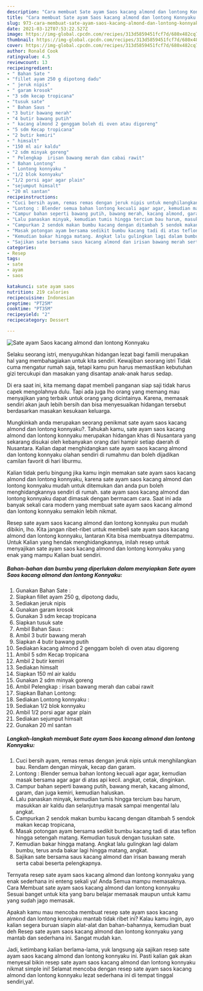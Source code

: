 ```yaml
---
description: "Cara membuat Sate ayam Saos kacang almond dan lontong Konnyaku yang enak Untuk Jualan"
title: "Cara membuat Sate ayam Saos kacang almond dan lontong Konnyaku yang enak Untuk Jualan"
slug: 973-cara-membuat-sate-ayam-saos-kacang-almond-dan-lontong-konnyaku-yang-enak-untuk-jualan
date: 2021-03-12T07:53:22.527Z
image: https://img-global.cpcdn.com/recipes/313d5859451fcf7d/680x482cq70/sate-ayam-saos-kacang-almond-dan-lontong-konnyaku-foto-resep-utama.jpg
thumbnail: https://img-global.cpcdn.com/recipes/313d5859451fcf7d/680x482cq70/sate-ayam-saos-kacang-almond-dan-lontong-konnyaku-foto-resep-utama.jpg
cover: https://img-global.cpcdn.com/recipes/313d5859451fcf7d/680x482cq70/sate-ayam-saos-kacang-almond-dan-lontong-konnyaku-foto-resep-utama.jpg
author: Ronald Cook
ratingvalue: 4.5
reviewcount: 13
recipeingredient:
- " Bahan Sate "
- "fillet ayam 250 g dipotong dadu"
- " jeruk nipis"
- " garam krosok"
- "3 sdm kecap tropicana"
- "tusuk sate"
- " Bahan Saus "
- "3 butir bawang merah"
- "4 butir bawang putih"
- " kacang almond 2 genggam boleh di oven atau digoreng"
- "5 sdm Kecap tropicana"
- "2 butir kemiri"
- " himsalt"
- "150 ml air kaldu"
- "2 sdm minyak goreng"
- " Pelengkap  irisan bawang merah dan cabai rawit"
- " Bahan Lontong"
- " Lontong konnyaku "
- "1/2 blok konnyaku"
- "1/2 porsi agar agar plain"
- "sejumput himsalt"
- "20 ml santan"
recipeinstructions:
- "Cuci bersih ayam, remas remas dengan jeruk nipis untuk menghilangkan bau. Rendam dengan minyak, kecap dan garam."
- "Lontong : Blender semua bahan lontong kecuali agar agar, kemudian masak bersama agar agar di atas api kecil. angkat, cetak, dinginkan."
- "Campur bahan seperti bawang putih, bawang merah, kacang almond, garam, dan juga kemiri, kemudian haluskan."
- "Lalu panaskan minyak, kemudian tumis hingga tercium bau harum, masukkan air kaldu dan selanjutnya masak sampai mengental lalu angkat."
- "Campurkan 2 sendok makan bumbu kacang dengan ditambah 5 sendok makan kecap tropicana,"
- "Masak potongan ayam bersama sedikit bumbu kacang tadi di atas teflon hingga setengah matang. Kemudian tusuk dengan tusukan sate."
- "Kemudian bakar hingga matang. Angkat lalu gulingkan lagi dalam bumbu, terus anda bakar lagi hingga matang, angkat."
- "Sajikan sate bersama saus kacang almond dan irisan bawang merah serta cabai beserta pelengkapnya."
categories:
- Resep
tags:
- sate
- ayam
- saos

katakunci: sate ayam saos 
nutrition: 219 calories
recipecuisine: Indonesian
preptime: "PT25M"
cooktime: "PT35M"
recipeyield: "2"
recipecategory: Dessert

---
```



![Sate ayam Saos kacang almond dan lontong Konnyaku](https://img-global.cpcdn.com/recipes/313d5859451fcf7d/680x482cq70/sate-ayam-saos-kacang-almond-dan-lontong-konnyaku-foto-resep-utama.jpg)

Selaku seorang istri, menyuguhkan hidangan lezat bagi famili merupakan hal yang membahagiakan untuk kita sendiri. Kewajiban seorang istri Tidak cuma mengatur rumah saja, tetapi kamu pun harus memastikan kebutuhan gizi tercukupi dan masakan yang disantap anak-anak harus sedap.

Di era  saat ini, kita memang dapat membeli panganan siap saji tidak harus capek mengolahnya dulu. Tapi ada juga lho orang yang memang mau menyajikan yang terbaik untuk orang yang dicintainya. Karena, memasak sendiri akan jauh lebih bersih dan bisa menyesuaikan hidangan tersebut berdasarkan masakan kesukaan keluarga. 



Mungkinkah anda merupakan seorang penikmat sate ayam saos kacang almond dan lontong konnyaku?. Tahukah kamu, sate ayam saos kacang almond dan lontong konnyaku merupakan hidangan khas di Nusantara yang sekarang disukai oleh kebanyakan orang dari hampir setiap daerah di Nusantara. Kalian dapat menghidangkan sate ayam saos kacang almond dan lontong konnyaku olahan sendiri di rumahmu dan boleh dijadikan camilan favorit di hari liburmu.

Kalian tidak perlu bingung jika kamu ingin memakan sate ayam saos kacang almond dan lontong konnyaku, karena sate ayam saos kacang almond dan lontong konnyaku mudah untuk ditemukan dan anda pun boleh menghidangkannya sendiri di rumah. sate ayam saos kacang almond dan lontong konnyaku dapat dimasak dengan bermacam cara. Saat ini ada banyak sekali cara modern yang membuat sate ayam saos kacang almond dan lontong konnyaku semakin lebih nikmat.

Resep sate ayam saos kacang almond dan lontong konnyaku pun mudah dibikin, lho. Kita jangan ribet-ribet untuk membeli sate ayam saos kacang almond dan lontong konnyaku, lantaran Kita bisa membuatnya ditempatmu. Untuk Kalian yang hendak menghidangkannya, inilah resep untuk menyajikan sate ayam saos kacang almond dan lontong konnyaku yang enak yang mampu Kalian buat sendiri.

<!--inarticleads1-->

##### Bahan-bahan dan bumbu yang diperlukan dalam menyiapkan Sate ayam Saos kacang almond dan lontong Konnyaku:

1. Gunakan  Bahan Sate :
1. Siapkan fillet ayam 250 g, dipotong dadu,
1. Sediakan  jeruk nipis
1. Gunakan  garam krosok
1. Gunakan 3 sdm kecap tropicana
1. Siapkan tusuk sate
1. Ambil  Bahan Saus :
1. Ambil 3 butir bawang merah
1. Siapkan 4 butir bawang putih
1. Sediakan  kacang almond 2 genggam boleh di oven atau digoreng
1. Ambil 5 sdm Kecap tropicana
1. Ambil 2 butir kemiri
1. Sediakan  himsalt
1. Siapkan 150 ml air kaldu
1. Gunakan 2 sdm minyak goreng
1. Ambil  Pelengkap : irisan bawang merah dan cabai rawit
1. Siapkan  Bahan Lontong:
1. Sediakan  Lontong konnyaku :
1. Sediakan 1/2 blok konnyaku
1. Ambil 1/2 porsi agar agar plain
1. Sediakan sejumput himsalt
1. Gunakan 20 ml santan




<!--inarticleads2-->

##### Langkah-langkah membuat Sate ayam Saos kacang almond dan lontong Konnyaku:

1. Cuci bersih ayam, remas remas dengan jeruk nipis untuk menghilangkan bau. Rendam dengan minyak, kecap dan garam.
1. Lontong : Blender semua bahan lontong kecuali agar agar, kemudian masak bersama agar agar di atas api kecil. angkat, cetak, dinginkan.
1. Campur bahan seperti bawang putih, bawang merah, kacang almond, garam, dan juga kemiri, kemudian haluskan.
1. Lalu panaskan minyak, kemudian tumis hingga tercium bau harum, masukkan air kaldu dan selanjutnya masak sampai mengental lalu angkat.
1. Campurkan 2 sendok makan bumbu kacang dengan ditambah 5 sendok makan kecap tropicana,
1. Masak potongan ayam bersama sedikit bumbu kacang tadi di atas teflon hingga setengah matang. Kemudian tusuk dengan tusukan sate.
1. Kemudian bakar hingga matang. Angkat lalu gulingkan lagi dalam bumbu, terus anda bakar lagi hingga matang, angkat.
1. Sajikan sate bersama saus kacang almond dan irisan bawang merah serta cabai beserta pelengkapnya.




Ternyata resep sate ayam saos kacang almond dan lontong konnyaku yang enak sederhana ini enteng sekali ya! Anda Semua mampu memasaknya. Cara Membuat sate ayam saos kacang almond dan lontong konnyaku Sesuai banget untuk kita yang baru belajar memasak maupun untuk kamu yang sudah jago memasak.

Apakah kamu mau mencoba membuat resep sate ayam saos kacang almond dan lontong konnyaku mantab tidak ribet ini? Kalau kamu ingin, ayo kalian segera buruan siapin alat-alat dan bahan-bahannya, kemudian buat deh Resep sate ayam saos kacang almond dan lontong konnyaku yang mantab dan sederhana ini. Sangat mudah kan. 

Jadi, ketimbang kalian berlama-lama, yuk langsung aja sajikan resep sate ayam saos kacang almond dan lontong konnyaku ini. Pasti kalian gak akan menyesal bikin resep sate ayam saos kacang almond dan lontong konnyaku nikmat simple ini! Selamat mencoba dengan resep sate ayam saos kacang almond dan lontong konnyaku lezat sederhana ini di tempat tinggal sendiri,ya!.

